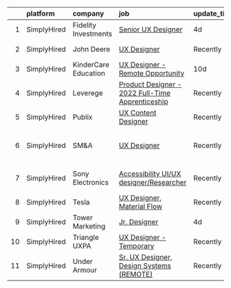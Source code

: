 

|    | platform    | company              | job                                                                                                                                                      | update_time   | location                   |
|---:|:------------|:---------------------|:---------------------------------------------------------------------------------------------------------------------------------------------------------|:--------------|:---------------------------|
|  1 | SimplyHired | Fidelity Investments | [Senior UX Designer](https://www.simplyhired.com/job/faEdEohyYviE7B8XslF9vzz_ZKNx9SUrjIPjRyBVH52GhRdMwg5pvQ?q=ux+designer)                               | 4d            | Durham, NC                 |
|  2 | SimplyHired | John Deere           | [UX Designer](https://www.simplyhired.com/job/lAZRbnQOfe6qZtYSLdmHZIkmIucCwTHD681GJhVw3T5U5vVtbsS40A?q=ux+designer)                                      | Recently      | Chicago, IL                |
|  3 | SimplyHired | KinderCare Education | [UX Designer - Remote Opportunity](https://www.simplyhired.com/job/osal1mLN12b7J5lamsWNfSRz-JOFp2jIPvnWiAZ68sPIi4dqB3dJzw?q=ux+designer)                 | 10d           | Portland, OR               |
|  4 | SimplyHired | Leverege             | [Product Designer - 2022 Full-Time Apprenticeship](https://www.simplyhired.com/job/f2PnrkNkoKjnF_c7MsOM41LbDj7RDHIKkfuGC1pKOOPB0dNQ0HmV5w?q=ux+designer) | Recently      | Remote                     |
|  5 | SimplyHired | Publix               | [UX Content Designer](https://www.simplyhired.com/job/kMiJ9NKq7cmSo94dEiFZXMYDr5SqyW9HeWhx11b4kHkYDwlJLedX7g?q=ux+designer)                              | Recently      | Lakeland, FL               |
|  6 | SimplyHired | SM&A                 | [UX Designer](https://www.simplyhired.com/job/zkBw7Hy4B7Lq_HqYmSZp6HrTaKND9vppVTKj7jmVdwM55xRf35Kheg?q=ux+designer)                                      | Recently      | San Diego, CA +4 locations |
|  7 | SimplyHired | Sony Electronics     | [Accessibility UI/UX designer/Researcher](https://www.simplyhired.com/job/rj2QgQ7T8vCD2rN6izndTx06dW-AYv9TJvz_rJ9AcjJg0pF8fNMJCQ?q=ux+designer)          | Recently      | San Diego, CA              |
|  8 | SimplyHired | Tesla                | [UX Designer, Material Flow](https://www.simplyhired.com/job/rK-CPhLHCkeANwCnCSIWEvbk31ek16_nIJml6DO9iK1l9TgX76PA_Q?q=ux+designer)                       | Recently      | Palo Alto, CA              |
|  9 | SimplyHired | Tower Marketing      | [Jr. Designer](https://www.simplyhired.com/job/AxwsU92wRI2A0oYhV3fJ2C270er3G_ZnBBE9Ko7UzYaLh7QllVLQOA?q=ux+designer)                                     | 4d            | Remote                     |
| 10 | SimplyHired | Triangle UXPA        | [UX Designer - Temporary](https://www.simplyhired.com/job/bul3hRZmSaIMmxgJEUIdh_Z-ibnCScBardAEQKIJMOOCg9VFHuUn4Q?q=ux+designer)                          | Recently      | Durham, NC                 |
| 11 | SimplyHired | Under Armour         | [Sr. UX Designer, Design Systems (REMOTE)](https://www.simplyhired.com/job/wHs9omTDTfoz29X9MiWtkp9BpUZrRU3VinpVxFEREzAZQwd2Rr_nYQ?q=ux+designer)         | Recently      | Remote                     |